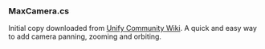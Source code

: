 ### MaxCamera.cs
Initial copy downloaded from [Unify Community Wiki](http://wiki.unity3d.com/index.php/MouseOrbitZoom). A quick and easy way to add camera panning, zooming and orbiting.
